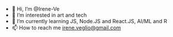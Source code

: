 - 👋 Hi, I’m @Irene-Ve
- 👀 I’m interested in art and tech
- 🌱 I’m currently learning JS, Node.JS and React.JS, AI/ML and R 
- 📫 How to reach me irene.veglio@gmail.com

